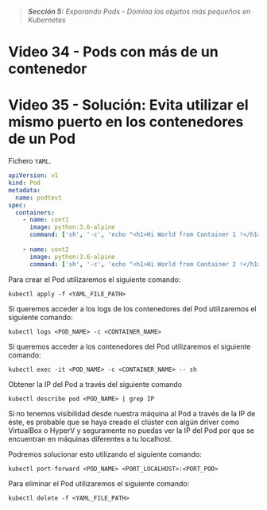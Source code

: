 > _**Sección 5:** Exporando Pods - Domina los objetos más pequeños en Kubernetes_

# Video 34 - Pods con más de un contenedor
# Video 35 - Solución: Evita utilizar el mismo puerto en los contenedores de un Pod

Fichero `YAML`.

```yaml
apiVersion: v1
kind: Pod
metadata:
  name: podtest
spec:
  containers:
    - name: cont1
      image: python:3.6-alpine
      command: ['sh', '-c', 'echo "<h1>Hi World from Container 1 !</h1>" > index.html && python -m http.server 8081']
      
    - name: cont2
      image: python:3.6-alpine
      command: ['sh', '-c', 'echo "<h1>Hi World from Container 2 !</h1>" > index.html && python -m http.server 8082']
```

Para crear el Pod utilizaremos el siguiente comando:

```shell
kubectl apply -f <YAML_FILE_PATH>
```

Si queremos acceder a los logs de los contenedores del Pod utilizaremos el siguiente comando:

```shell
kubectl logs <POD_NAME> -c <CONTAINER_NAME>
```

Si queremos acceder a los contenedores del Pod utilizaremos el siguiente comando:

```shell
kubectl exec -it <POD_NAME> -c <CONTAINER_NAME> -- sh
```

Obtener la IP del Pod a través del siguiente comando

```shell
kubectl describe pod <POD_NAME> | grep IP
```

Si no tenemos visibilidad desde nuestra máquina al Pod a través de la IP de éste, es probable que se haya creado el clúster con algún driver como VirtualBox o HyperV y seguramente no puedas ver la IP del Pod por que se encuentran en máquinas diferentes a tu localhost.

Podremos solucionar esto utilizando el siguiente comando:

```shell
kubectl port-forward <POD_NAME> <PORT_LOCALHOST>:<PORT_POD>
```

Para eliminar el Pod utilizaremos el siguiente comando:
```shell
kubectl delete -f <YAML_FILE_PATH>
```